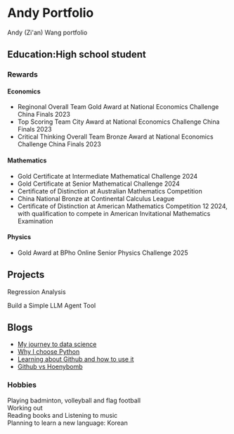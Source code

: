 # Andy Portfolio
Andy (Zi'an) Wang portfolio 

## Education:High school student

### Rewards

#### Economics
- Reginonal Overall Team Gold Award at National Economics Challenge China Finals 2023
- Top Scoring Team City Award at National Economics Challenge China Finals 2023
- Critical Thinking Overall Team Bronze Award at National Economics Challenge China Finals 2023

#### Mathematics
- Gold Certificate at Intermediate Mathematical Challenge 2024
- Gold Certificate at Senior Mathematical Challenge 2024
- Certificate of Distinction at Australian Mathematics Competition
- China National Bronze at Continental Calculus League
- Certificate of Distinction at American Mathematics Competition 12 2024, with qualification to compete in American Invitational Mathematics Examination
  
#### Physics
- Gold Award at BPho Online Senior Physics Challenge 2025

## Projects
Regression Analysis

Build a Simple LLM Agent Tool

## Blogs
- [My journey to data science](blog/My_journey_to_data_science.html)
- [Why I choose Python](blog/Why_I_choose_python.md)
- [Learning about Github and how to use it](blog/Learning_Github.md)
- [Github vs Hoenybomb](blog/Personal_Insight_about_Github.md) 


### Hobbies
Playing badminton, volleyball and flag football\
Working out\
Reading books and Listening to music\
Planning to learn a new language: Korean
